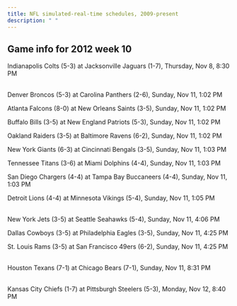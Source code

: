 ```yaml
---
title: NFL simulated-real-time schedules, 2009-present
description: " "
---
```


## Game info for 2012 week 10
Indianapolis Colts (5-3) at Jacksonville Jaguars (1-7), Thursday, Nov 8, 8:30 PM

<br/>Denver Broncos (5-3) at Carolina Panthers (2-6), Sunday, Nov 11, 1:02 PM

Atlanta Falcons (8-0) at New Orleans Saints (3-5), Sunday, Nov 11, 1:02 PM

Buffalo Bills (3-5) at New England Patriots (5-3), Sunday, Nov 11, 1:02 PM

Oakland Raiders (3-5) at Baltimore Ravens (6-2), Sunday, Nov 11, 1:02 PM

New York Giants (6-3) at Cincinnati Bengals (3-5), Sunday, Nov 11, 1:03 PM

Tennessee Titans (3-6) at Miami Dolphins (4-4), Sunday, Nov 11, 1:03 PM

San Diego Chargers (4-4) at Tampa Bay Buccaneers (4-4), Sunday, Nov 11, 1:03 PM

Detroit Lions (4-4) at Minnesota Vikings (5-4), Sunday, Nov 11, 1:05 PM

<br/>New York Jets (3-5) at Seattle Seahawks (5-4), Sunday, Nov 11, 4:06 PM

Dallas Cowboys (3-5) at Philadelphia Eagles (3-5), Sunday, Nov 11, 4:25 PM

St. Louis Rams (3-5) at San Francisco 49ers (6-2), Sunday, Nov 11, 4:25 PM

<br/>Houston Texans (7-1) at Chicago Bears (7-1), Sunday, Nov 11, 8:31 PM

<br/>Kansas City Chiefs (1-7) at Pittsburgh Steelers (5-3), Monday, Nov 12, 8:40 PM

